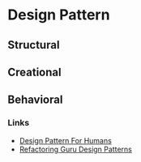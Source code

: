 # Design Pattern


## Structural 

## Creational

## Behavioral

### Links
- [Design Pattern For Humans](https://github.com/kamranahmedse/design-patterns-for-humans#structural-design-patterns)
- [Refactoring Guru Design Patterns](https://refactoring.guru/design-patterns)

